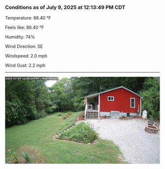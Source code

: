 ### Conditions as of July 9, 2025 at 12:13:49 PM CDT 

Temperature: 86.40 &deg;F

Feels like: 86.40 &deg;F

Humidity: 74%

Wind Direction: SE

Windspeed: 2.0 mph

Wind Gust: 2.2 mph

---

<img src="./images/latest.jpeg"/>

